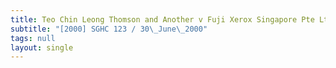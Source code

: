 ```yaml
---
title: Teo Chin Leong Thomson and Another v Fuji Xerox Singapore Pte Ltd
subtitle: "[2000] SGHC 123 / 30\_June\_2000"
tags: null
layout: single
---
```


